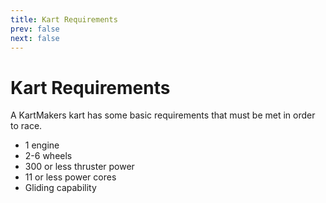 ```yaml
---
title: Kart Requirements
prev: false
next: false
---
```

# Kart Requirements
A KartMakers kart has some basic requirements that must be met in order to race.

* 1 engine
* 2-6 wheels
* 300 or less thruster power
* 11 or less power cores
* Gliding capability